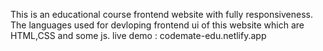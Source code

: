 This is an educational course frontend website with fully responsiveness. The languages used for devloping frontend ui of this website which are HTML,CSS and some js.
live demo : codemate-edu.netlify.app 
